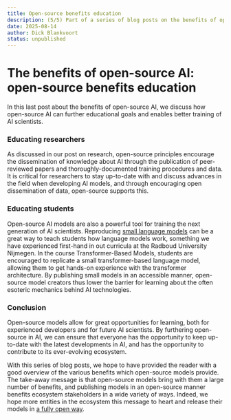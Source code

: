 ```yaml
---
title: Open-source benefits education
description: (5/5) Part of a series of blog posts on the benefits of open-source AI.
date: 2025-08-14
author: Dick Blankvoort
status: unpublished
---
```

# The benefits of open-source AI: open-source benefits education
<author :author="author"></author>

In this last post about the benefits of open-source AI, we discuss how open-source AI can further educational goals and enables better training of AI scientists.

### Educating researchers
As discussed in our post on research, open-source principles encourage the dissemination of knowledge about AI through the publication of peer-reviewed papers and thoroughly-documented training procedures and data. It is critical for researchers to stay up-to-date with and discuss advances in the field when developing AI models, and through encouraging open dissemination of data, open-source supports this.

### Educating students
Open-source AI models are also a powerful tool for training the next generation of AI scientists. Reproducing [small language models](https://huggingface.co/HuggingFaceTB/SmolLM3-3B) can be a great way to teach students how language models work, something we have experienced first-hand in out curricula at the Radboud University Nijmegen. In the course Transformer-Based Models, students are encouraged to replicate a small transformer-based language model, allowing them to get hands-on experience with the transformer architecture. By publishing small models in an accessible manner, open-source model creators thus lower the barrier for learning about the often esoteric mechanics behind AI technologies.

### Conclusion
Open-source models allow for great opportunities for learning, both for experienced developers and for future AI scientists. By furthering open-source in AI, we can ensure that everyone has the opportunity to keep up-to-date with the latest developments in AI, and has the opportunity to contribute to its ever-evolving ecosystem.

With this series of blog posts, we hope to have provided the reader with a good overview of the various benefits which open-source models provide. The take-away message is that open-source models bring with them a large number of benefits, and publishing models in an open-source manner benefits ecosystem stakeholders in a wide variety of ways. Indeed, we hope more entities in the ecosystem this message to heart and release their models in [a fully open way](/the-index).
